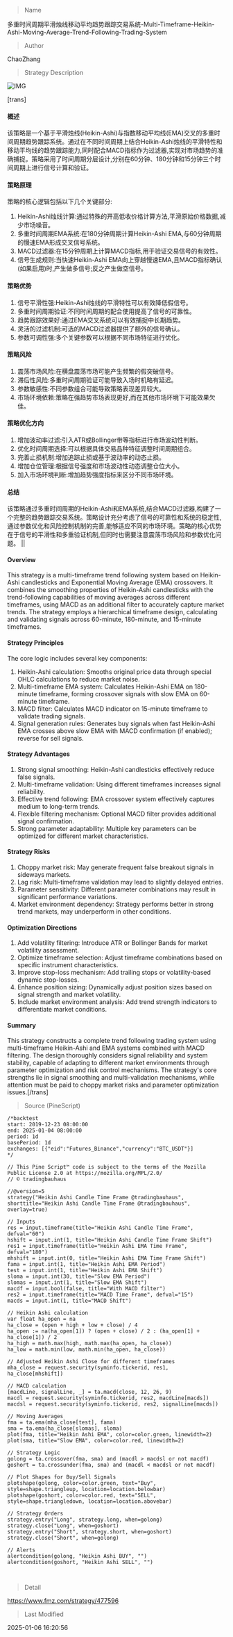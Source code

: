 
> Name

多重时间周期平滑烛线移动平均趋势跟踪交易系统-Multi-Timeframe-Heikin-Ashi-Moving-Average-Trend-Following-Trading-System

> Author

ChaoZhang

> Strategy Description

![IMG](https://www.fmz.com/upload/asset/1c7c565f6edf62a15da.png)

[trans]
#### 概述
该策略是一个基于平滑烛线(Heikin-Ashi)与指数移动平均线(EMA)交叉的多重时间周期趋势跟踪系统。通过在不同时间周期上结合Heikin-Ashi烛线的平滑特性和移动平均线的趋势跟踪能力,同时配合MACD指标作为过滤器,实现对市场趋势的准确捕捉。策略采用了时间周期分层设计,分别在60分钟、180分钟和15分钟三个时间周期上进行信号计算和验证。

#### 策略原理 
策略的核心逻辑包括以下几个关键部分:
1. Heikin-Ashi烛线计算:通过特殊的开高低收价格计算方法,平滑原始价格数据,减少市场噪音。
2. 多重时间周期EMA系统:在180分钟周期计算Heikin-Ashi EMA,与60分钟周期的慢速EMA形成交叉信号系统。
3. MACD过滤器:在15分钟周期上计算MACD指标,用于验证交易信号的有效性。
4. 信号生成规则:当快速Heikin-Ashi EMA向上穿越慢速EMA,且MACD指标确认(如果启用)时,产生做多信号;反之产生做空信号。

#### 策略优势
1. 信号平滑性强:Heikin-Ashi烛线的平滑特性可以有效降低假信号。
2. 多重时间周期验证:不同时间周期的配合使用提高了信号的可靠性。
3. 趋势跟踪效果好:通过EMA交叉系统可以有效捕捉中长期趋势。
4. 灵活的过滤机制:可选的MACD过滤器提供了额外的信号确认。
5. 参数可调性强:多个关键参数可以根据不同市场特征进行优化。

#### 策略风险
1. 震荡市场风险:在横盘震荡市场可能产生频繁的假突破信号。
2. 滞后性风险:多重时间周期验证可能导致入场时机略有延迟。
3. 参数敏感性:不同参数组合可能导致策略表现差异较大。
4. 市场环境依赖:策略在强趋势市场表现更好,而在其他市场环境下可能效果欠佳。

#### 策略优化方向
1. 增加波动率过滤:引入ATR或Bollinger带等指标进行市场波动性判断。
2. 优化时间周期选择:可以根据具体交易品种特征调整时间周期组合。
3. 完善止损机制:增加追踪止损或基于波动率的动态止损。
4. 增加仓位管理:根据信号强度和市场波动性动态调整仓位大小。
5. 加入市场环境判断:增加趋势强度指标来区分不同市场环境。

#### 总结
该策略通过多重时间周期的Heikin-Ashi和EMA系统,结合MACD过滤器,构建了一个完整的趋势跟踪交易系统。策略设计充分考虑了信号的可靠性和系统的稳定性,通过参数优化和风险控制机制的完善,能够适应不同的市场环境。策略的核心优势在于信号的平滑性和多重验证机制,但同时也需要注意震荡市场风险和参数优化问题。 ||

#### Overview
This strategy is a multi-timeframe trend following system based on Heikin-Ashi candlesticks and Exponential Moving Average (EMA) crossovers. It combines the smoothing properties of Heikin-Ashi candlesticks with the trend-following capabilities of moving averages across different timeframes, using MACD as an additional filter to accurately capture market trends. The strategy employs a hierarchical timeframe design, calculating and validating signals across 60-minute, 180-minute, and 15-minute timeframes.

#### Strategy Principles
The core logic includes several key components:
1. Heikin-Ashi calculation: Smooths original price data through special OHLC calculations to reduce market noise.
2. Multi-timeframe EMA system: Calculates Heikin-Ashi EMA on 180-minute timeframe, forming crossover signals with slow EMA on 60-minute timeframe.
3. MACD filter: Calculates MACD indicator on 15-minute timeframe to validate trading signals.
4. Signal generation rules: Generates buy signals when fast Heikin-Ashi EMA crosses above slow EMA with MACD confirmation (if enabled); reverse for sell signals.

#### Strategy Advantages
1. Strong signal smoothing: Heikin-Ashi candlesticks effectively reduce false signals.
2. Multi-timeframe validation: Using different timeframes increases signal reliability.
3. Effective trend following: EMA crossover system effectively captures medium to long-term trends.
4. Flexible filtering mechanism: Optional MACD filter provides additional signal confirmation.
5. Strong parameter adaptability: Multiple key parameters can be optimized for different market characteristics.

#### Strategy Risks
1. Choppy market risk: May generate frequent false breakout signals in sideways markets.
2. Lag risk: Multi-timeframe validation may lead to slightly delayed entries.
3. Parameter sensitivity: Different parameter combinations may result in significant performance variations.
4. Market environment dependency: Strategy performs better in strong trend markets, may underperform in other conditions.

#### Optimization Directions
1. Add volatility filtering: Introduce ATR or Bollinger Bands for market volatility assessment.
2. Optimize timeframe selection: Adjust timeframe combinations based on specific instrument characteristics.
3. Improve stop-loss mechanism: Add trailing stops or volatility-based dynamic stop-losses.
4. Enhance position sizing: Dynamically adjust position sizes based on signal strength and market volatility.
5. Include market environment analysis: Add trend strength indicators to differentiate market conditions.

#### Summary
This strategy constructs a complete trend following trading system using multi-timeframe Heikin-Ashi and EMA systems combined with MACD filtering. The design thoroughly considers signal reliability and system stability, capable of adapting to different market environments through parameter optimization and risk control mechanisms. The strategy's core strengths lie in signal smoothing and multi-validation mechanisms, while attention must be paid to choppy market risks and parameter optimization issues.[/trans]



> Source (PineScript)

``` pinescript
/*backtest
start: 2019-12-23 08:00:00
end: 2025-01-04 08:00:00
period: 1d
basePeriod: 1d
exchanges: [{"eid":"Futures_Binance","currency":"BTC_USDT"}]
*/

// This Pine Script™ code is subject to the terms of the Mozilla Public License 2.0 at https://mozilla.org/MPL/2.0/
// © tradingbauhaus

//@version=5
strategy("Heikin Ashi Candle Time Frame @tradingbauhaus", shorttitle="Heikin Ashi Candle Time Frame @tradingbauhaus", overlay=true)

// Inputs
res = input.timeframe(title="Heikin Ashi Candle Time Frame", defval="60")
hshift = input.int(1, title="Heikin Ashi Candle Time Frame Shift")
res1 = input.timeframe(title="Heikin Ashi EMA Time Frame", defval="180")
mhshift = input.int(0, title="Heikin Ashi EMA Time Frame Shift")
fama = input.int(1, title="Heikin Ashi EMA Period")
test = input.int(1, title="Heikin Ashi EMA Shift")
sloma = input.int(30, title="Slow EMA Period")
slomas = input.int(1, title="Slow EMA Shift")
macdf = input.bool(false, title="With MACD filter")
res2 = input.timeframe(title="MACD Time Frame", defval="15")
macds = input.int(1, title="MACD Shift")

// Heikin Ashi calculation
var float ha_open = na
ha_close = (open + high + low + close) / 4
ha_open := na(ha_open[1]) ? (open + close) / 2 : (ha_open[1] + ha_close[1]) / 2
ha_high = math.max(high, math.max(ha_open, ha_close))
ha_low = math.min(low, math.min(ha_open, ha_close))

// Adjusted Heikin Ashi Close for different timeframes
mha_close = request.security(syminfo.tickerid, res1, ha_close[mhshift])

// MACD calculation
[macdLine, signalLine, _] = ta.macd(close, 12, 26, 9)
macdl = request.security(syminfo.tickerid, res2, macdLine[macds])
macdsl = request.security(syminfo.tickerid, res2, signalLine[macds])

// Moving Averages
fma = ta.ema(mha_close[test], fama)
sma = ta.ema(ha_close[slomas], sloma)
plot(fma, title="Heikin Ashi EMA", color=color.green, linewidth=2)
plot(sma, title="Slow EMA", color=color.red, linewidth=2)

// Strategy Logic
golong = ta.crossover(fma, sma) and (macdl > macdsl or not macdf)
goshort = ta.crossunder(fma, sma) and (macdl < macdsl or not macdf)

// Plot Shapes for Buy/Sell Signals
plotshape(golong, color=color.green, text="Buy", style=shape.triangleup, location=location.belowbar)
plotshape(goshort, color=color.red, text="SELL", style=shape.triangledown, location=location.abovebar)

// Strategy Orders
strategy.entry("Long", strategy.long, when=golong)
strategy.close("Long", when=goshort)
strategy.entry("Short", strategy.short, when=goshort)
strategy.close("Short", when=golong)

// Alerts
alertcondition(golong, "Heikin Ashi BUY", "")
alertcondition(goshort, "Heikin Ashi SELL", "")



```

> Detail

https://www.fmz.com/strategy/477596

> Last Modified

2025-01-06 16:20:56
